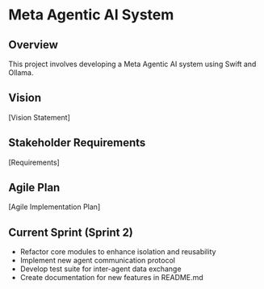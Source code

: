 # Meta Agentic AI System
## Overview
This project involves developing a Meta Agentic AI system using Swift and Ollama.

## Vision
[Vision Statement]

## Stakeholder Requirements
[Requirements]

## Agile Plan
[Agile Implementation Plan]

## Current Sprint (Sprint 2)
- Refactor core modules to enhance isolation and reusability
- Implement new agent communication protocol
- Develop test suite for inter-agent data exchange
- Create documentation for new features in README.md